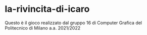 # la-rivincita-di-icaro
Questo è il gioco realizzato dal gruppo 16 di Computer Grafica del Politecnico di Milano a.a. 2021/2022
